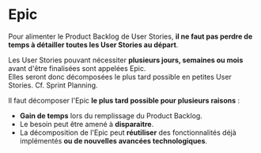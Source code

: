 # Epic

Pour alimenter le Product Backlog de User Stories, **il ne faut pas perdre de temps à détailler toutes les User Stories au départ**.

Les User Stories pouvant nécessiter **plusieurs jours, semaines ou mois** avant d'être finalisées sont appelées Epic.  
Elles seront donc décomposées le plus tard possible en petites User Stories. Cf. Sprint Planning.

Il faut décomposer l'Epic **le plus tard possible pour plusieurs raisons** :

* **Gain de temps** lors du remplissage du Product Backlog.
* Le besoin peut être amené à **disparaitre**.
* La décomposition de l'Epic peut **réutiliser** des fonctionnalités déjà implémentés **ou de nouvelles avancées technologiques**.

